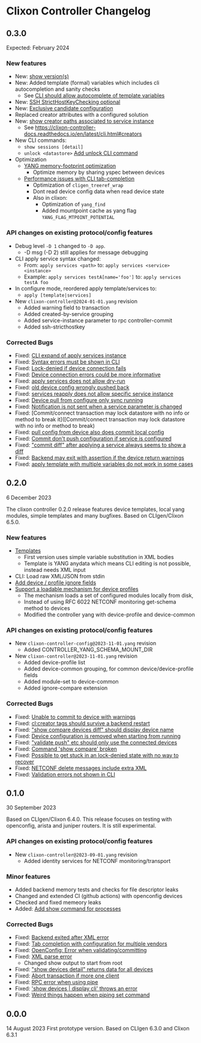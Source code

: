 # Clixon Controller Changelog

## 0.3.0
Expected: February 2024

### New features

* New: [show version(s)](https://github.com/clicon/clixon-controller/issues/105)
* New: Added template (formal) variables which includes cli autocompletion and sanity checks
  * See [CLI should allow autocomplete of template variables](https://github.com/clicon/clixon-controller/issues/100)
* New: [SSH StrictHostKeyChecking optional](https://github.com/clicon/clixon-controller/issues/96)
* New: [Exclusive candidate configuration](https://github.com/clicon/clixon-controller/issues/37)
* Replaced creator attributes with a configured solution
* New: [show creator paths associated to service instance](https://github.com/clicon/clixon-controller/issues/90)
  * See https://clixon-controller-docs.readthedocs.io/en/latest/cli.html#creators
* New CLI commands:
  * `show sessions [detail]`
  * `unlock <datastore>` [Add unlock CLI command](https://github.com/clicon/clixon-controller/issues/81)
* Optimization
  * [YANG memory-footprint optimization](https://github.com/clicon/clixon-controller/issues/61)
    * Optimize memory by sharing yspec between devices
  * [Performance issues with CLI tab-completion](https://github.com/clicon/clixon-controller/issues/75)
    * Optimization of `cligen_treeref_wrap`
    * Dont read device config data when read device state
    * Also in clixon:
      * Optimization of `yang_find`
      * Added mountpoint cache as yang flag `YANG_FLAG_MTPOINT_POTENTIAL`

### API changes on existing protocol/config features

* Debug level `-D 1` changed to `-D app`.
  * -D msg (-D 2) still applies for message debugging
* CLI apply service syntax changed:
  * From: `apply services <path>` to: `apply services <service> <instance>`
  * Example: `apply services testA[name='foo']` to: `apply services testA foo`
* In configure mode, reordered apply template/services to:
  * `apply [template|services]`
* New `clixon-controller@2024-01-01.yang` revision
  * Added warning field to transaction
  * Added created-by-service grouping
  * Added service-instance parameter to rpc controller-commit
  * Added ssh-stricthostkey

### Corrected Bugs

* Fixed: [CLI expand of apply services instance](https://github.com/clicon/clixon-controller/issues/106)
* Fixed: [Syntax errors must be shown in CLI](https://github.com/clicon/clixon-controller/issues/103)
* Fixed: [Lock-denied if device connection fails](https://github.com/clicon/clixon-controller/issues/98)
* Fixed: [Device connection errors could be more informative](https://github.com/clicon/clixon-controller/issues/7)
* Fixed: [apply services does not allow dry-run](https://github.com/clicon/clixon-controller/issues/94)
* Fixed: [old device config wrongly pushed back](https://github.com/clicon/clixon-controller/issues/93)
* Fixed: [services reapply does not allow specific service instance](https://github.com/clicon/clixon-controller/issues/80)
* Fixed: [Device pull from configure only sync running](https://github.com/clicon/clixon-controller/issues/91)
* Fixed: [Notification is not sent when a service parameter is changed](https://github.com/clicon/clixon-controller/issues/89)
* Fixed: [Commit/connect transaction may lock datastore with no info or method to break it]([Commit/connect transaction may lock datastore with no info or method to break)
* Fixed: [pull config from device also does commit local config](https://github.com/clicon/clixon-controller/issues/82)
* Fixed: [Commit don't push configuration if service is configured](https://github.com/clicon/clixon-controller/issues/78)
* Fixed: ["commit diff" after applying a service always seems to show a diff](https://github.com/clicon/clixon-controller/issues/70)
* Fixed: [Backend may exit with assertion if the device return warnings](https://github.com/clicon/clixon-controller/issues/77)
* Fixed: [apply template with multiple variables do not work in some cases](https://github.com/clicon/clixon-controller/issues/74)

## 0.2.0
6 December 2023

The clixon controller 0.2.0 release features device templates, local
yang modules, simple templates and many bugfixes.
Based on CLIgen/Clixon 6.5.0.

### New features

* [Templates](https://github.com/clicon/clixon-controller/issues/4)
  * First version uses simple variable substitution in XML bodies
  * Template is YANG anydata which means CLI editing is not possible, instead needs XML input
* CLI: Load raw XML/JSON from stdin
* [Add device / profile ignore fields](https://github.com/clicon/clixon-controller/issues/55)
* [Support a loadable mechanism for device profiles](https://github.com/clicon/clixon-controller/issues/21)
  * The mechanism loads a set of configured modules locally from disk,
  * Instead of using RFC 6022 NETCONF monitoring get-schema method to devices
  * Modified the controller yang with device-profile and device-common

### API changes on existing protocol/config features

* New `clixon-controller-config@2023-11-01.yang` revision
  * Added CONTROLLER_YANG_SCHEMA_MOUNT_DIR
* New `clixon-controller@2023-11-01.yang` revision
  * Added device-profile list
  * Added device-common grouping, for common device/device-profile fields
  * Added module-set to device-common
  * Added ignore-compare extension

### Corrected Bugs

* Fixed: [Unable to commit to device with warnings](https://github.com/clicon/clixon-controller/issues/71)
* Fixed: [cl:creator tags should survive a backend restart](https://github.com/clicon/clixon-controller/issues/66)
* Fixed: ["show compare devices diff" should display device name](https://github.com/clicon/clixon-controller/issues/64)
* Fixed: [Device configuration is removed when starting from running](https://github.com/clicon/clixon-controller/issues/65)
* Fixed: ["validate push" etc should only use the connected devices](https://github.com/clicon/clixon-controller/issues/58)
* Fixed: [Command 'show compare' broken](https://github.com/clicon/clixon-controller/issues/46)
* Fixed: [Possible to get stuck in an lock-denied state with no way to recover](https://github.com/clicon/clixon-controller/issues/47)
* Fixed: [NETCONF delete messages include extra XML](https://github.com/clicon/clixon-controller/issues/53)
* Fixed: [Validation errors not shown in CLI](https://github.com/clicon/clixon-controller/issues/48)

## 0.1.0
30 September 2023

Based on CLIgen/Clixon 6.4.0.
This release focuses on testing with openconfig, arista and juniper
routers. It is still experimental.

### API changes on existing protocol/config features

* New `clixon-controller@2023-09-01.yang` revision
  * Added identity services for NETCONF monitoring/transport

### Minor features

* Added backend memory tests and checks for file descriptor leaks
* Changed and extended CI (github actions) with openconfig devices
* Checked and fixed memeory leaks
* Added: [Add show command for processes ](https://github.com/clicon/clixon-controller/issues/42)

### Corrected Bugs

* Fixed: [Backend exited after XML error](https://github.com/clicon/clixon-controller/issues/49)
* Fixed: [Tab completion with configuration for multiple vendors](https://github.com/clicon/clixon-controller/issues/40)
* Fixed: [OpenConfig: Error when validating/committing](https://github.com/clicon/clixon-controller/issues/32)
* Fixed: [XML parse error](https://github.com/clicon/clixon-controller/issues/36)
  * Changed show output to start from root
* Fixed: ["show devices <device> detail" returns data for all devices](https://github.com/clicon/clixon-controller/issues/27)
* Fixed: [Abort transaction if more one client](https://github.com/clicon/clixon-controller/issues/35)
* Fixed: [RPC error when using pipe](https://github.com/clicon/clixon-controller/issues/34)
* Fixed: ['show devices | display cli' throws an error](https://github.com/clicon/clixon-controller/issues/25)
* Fixed: [Weird things happen when piping set command](https://github.com/clicon/clixon-controller/issues/33)

## 0.0.0
14 August 2023
First prototype version. Based on CLIgen 6.3.0 and Clixon 6.3.1
